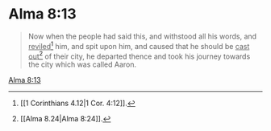 # Alma 8:13

> Now when the people had said this, and withstood all his words, and <u>reviled</u>[^a] him, and spit upon him, and caused that he should be <u>cast out</u>[^b] of their city, he departed thence and took his journey towards the city which was called Aaron.

[Alma 8:13](https://www.churchofjesuschrist.org/study/scriptures/bofm/alma/8?lang=eng&id=p13#p13)


[^a]: [[1 Corinthians 4.12|1 Cor. 4:12]].  
[^b]: [[Alma 8.24|Alma 8:24]].  
